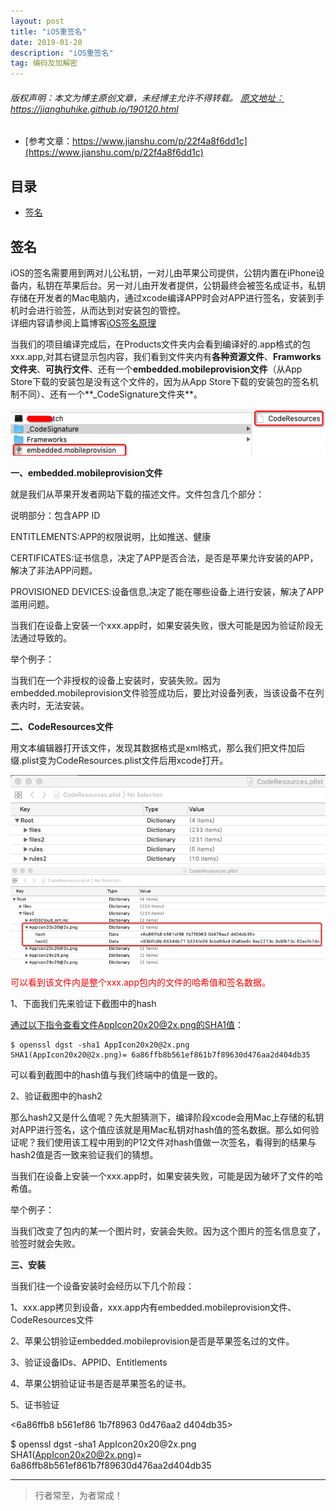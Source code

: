 ```yaml
---
layout: post
title: "iOS重签名"
date: 2019-01-20 
description: "iOS重签名"
tag: 编码及加解密
--- 
```


<h6>
  版权声明：本文为博主原创文章，未经博主允许不得转载。
  <a target="_blank" href="https://jianghuhike.github.io/190120.html">
  原文地址：https://jianghuhike.github.io/190120.html 
  </a>
</h6>



- [参考文章：https://www.jianshu.com/p/22f4a8f6dd1c](https://www.jianshu.com/p/22f4a8f6dd1c)

## 目录
* [签名](#content0)




<!-- ************************************************ -->
## <a id="content1"></a>签名


iOS的签名需要用到两对儿公私钥，一对儿由苹果公司提供，公钥内置在iPhone设备内，私钥在苹果后台。另一对儿由开发者提供，公钥最终会被签名成证书，私钥存储在开发者的Mac电脑内，通过xcode编译APP时会对APP进行签名，安装到手机时会进行验签，从而达到对安装包的管控。     
详细内容请参阅上篇博客[iOS签名原理](https://jianghuhike.github.io/190102.html)     

当我们的项目编译完成后，在Products文件夹内会看到编译好的.app格式的包xxx.app,对其右键显示包内容，我们看到文件夹内有**各种资源文件**、**Framworks文件夹**、**可执行文件**、还有一个**embedded.mobileprovision文件**（从App Store下载的安装包是没有这个文件的，因为从App Store下载的安装包的签名机制不同）、还有一个**_CodeSignature文件夹**。

<img src="/images/encrypted/sign7.png" alt="img">


**一、embedded.mobileprovision文件**

就是我们从苹果开发者网站下载的描述文件。文件包含几个部分：

说明部分：包含APP ID

ENTITLEMENTS:APP的权限说明，比如推送、健康

CERTIFICATES:证书信息，决定了APP是否合法，是否是苹果允许安装的APP，解决了非法APP问题。

PROVISIONED DEVICES:设备信息,决定了能在哪些设备上进行安装，解决了APP滥用问题。

当我们在设备上安装一个xxx.app时，如果安装失败，很大可能是因为验证阶段无法通过导致的。

举个例子：

当我们在一个非授权的设备上安装时，安装失败。因为embedded.mobileprovision文件验签成功后，要比对设备列表，当该设备不在列表内时，无法安装。


**二、CodeResources文件**

用文本编辑器打开该文件，发现其数据格式是xml格式，那么我们把文件加后缀.plist变为CodeResources.plist文件后用xcode打开。

<img src="/images/encrypted/sign8.png" alt="img">

<img src="/images/encrypted/sign9.png" alt="img">

<span style="color:red">可以看到该文件内是整个xxx.app包内的文件的哈希值和签名数据。</span>

1、下面我们先来验证下截图中的hash

通过以下指令查看文件AppIcon20x20@2x.png的SHA1值：
```
$ openssl dgst -sha1 AppIcon20x20@2x.png
SHA1(AppIcon20x20@2x.png)= 6a86ffb8b561ef861b7f89630d476aa2d404db35
```
可以看到截图中的hash值与我们终端中的值是一致的。

2、验证截图中的hash2

那么hash2又是什么值呢？先大胆猜测下，编译阶段xcode会用Mac上存储的私钥对APP进行签名，这个值应该就是用Mac私钥对hash值的签名数据。那么如何验证呢？我们使用该工程中用到的P12文件对hash值做一次签名，看得到的结果与hash2值是否一致来验证我们的猜想。




当我们在设备上安装一个xxx.app时，如果安装失败，可能是因为破坏了文件的哈希值。

举个例子：

当我们改变了包内的某一个图片时，安装会失败。因为这个图片的签名信息变了，验签时就会失败。


**三、安装**

当我们往一个设备安装时会经历以下几个阶段：

1、xxx.app拷贝到设备，xxx.app内有embedded.mobileprovision文件、CodeResources文件

2、苹果公钥验证embedded.mobileprovision是否是苹果签名过的文件。

3、验证设备IDs、APPID、Entitlements

4、苹果公钥验证证书是否是苹果签名的证书。

5、证书验证

<6a86ffb8 b561ef86 1b7f8963 0d476aa2 d404db35>

$ openssl dgst -sha1 AppIcon20x20\@2x.png
SHA1(AppIcon20x20@2x.png)= 6a86ffb8b561ef861b7f89630d476aa2d404db35











----------
>  行者常至，为者常成！



